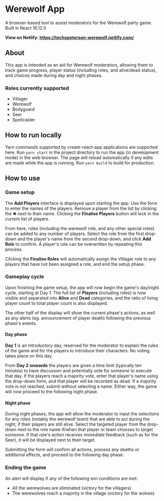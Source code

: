 # Werewolf App

A browser-based tool to assist moderators for the Werewolf party game. Built in React 16.12.0

**View on Netlify: https://techspeterson-werewolf.netlify.com/**

## About
This app is intended as an aid for Werewolf moderators, allowing them to track game progress, player status (including roles, and alive/dead status), and choices made during day and night phases.

### Roles currently supported
- Villager
- Werewolf
- Bodyguard
- Seer
- Spellcaster

## How to run locally
Yarn commands supported by create-react-app applications are supported here. Run `yarn start` in the project directory to run the app (in development mode) in the web browser. The page will reload automatically if any edits are made while the app is running. Run `yarn build` to build for production.

## How to use

### Game setup
The **Add Players** interface is displayed upon starting the app. Use the form to enter the names of the players. Remove a player from the list by clicking the ✖ next to their name. Clicking the **Finalise Players** button will lock in the current list of players.

From here, roles (including the werewolf role, and any other special roles) can be added to any number of players. Select the role from the first drop-down and the player's name from the second drop-down, and click **Add Role**  to confirm. A player's role can be overwritten by repeating this process.

Clicking the **Finalise Roles** will automatically assign the Villager role to any players that have not been assigned a role, and end the setup phase.

### Gameplay cycle
Upon finishing the game setup, the app will now begin the game's day/night cycle, starting at Day 1. The full list of **Players** (including roles) is now visible and separated into **Alive** and **Dead** categories, and the ratio of living player count to total player count is also displayed.

The other half of the display will show the current phase's actions, as well as any alerts (eg. announcement of player death) following the previous phase's events.

#### Day phase
**Day 1** is an introductory day, reserved for the moderator to explain the rules of the game and for the players to introduce their characters. No voting takes place on this day.

From **Day 2 onwards** the players are given a time limit (typically ten minutes) to have discussion and potentially vote for someone to execute that day. If the players reach a majority vote, enter that player's name using the drop-down form, and that player will be recorded as dead. If a majority vote is not reached, submit without selecting a name. Either way, the game will now proceed to the following night phase.

#### Night phase
During night phases, the app will allow the moderator to input the selections for any roles (notably the werewolf team) that are able to act during the night, if their players are still alive. Select the targeted player from the drop-down next to the role name if/when that player or team chooses to target someone. If that role's action receives immediate feedback (such as for the Seer), it will be displayed next to their target.

Submitting the form will confirm all actions, process any deaths or additional effects, and proceed to the following day phase.

### Ending the game
An alert will display if any of the following win conditions are met:
- All the werewolves are eliminated (victory for the villagers)
- The werewolves reach a majority in the village (victory for the wolves)